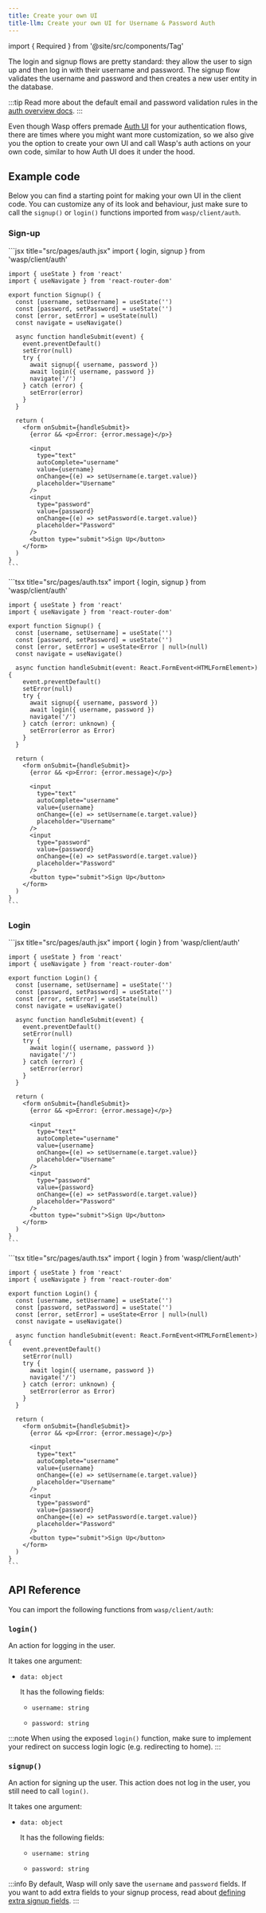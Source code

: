 ```yaml
---
title: Create your own UI
title-llm: Create your own UI for Username & Password Auth
---
```


import { Required } from '@site/src/components/Tag'

The login and signup flows are pretty standard: they allow the user to sign up and then log in with their username and password. The signup flow validates the username and password and then creates a new user entity in the database.

:::tip
Read more about the default email and password validation rules in the [auth overview docs](../overview.md#default-validations).
:::

Even though Wasp offers premade [Auth UI](../ui.md) for your authentication flows, there are times where you might want more customization, so we also give you the option to create your own UI and call Wasp's auth actions on your own code, similar to how Auth UI does it under the hood.

## Example code

Below you can find a starting point for making your own UI in the client code. You can customize any of its look and behaviour, just make sure to call the `signup()` or `login()` functions imported from `wasp/client/auth`.

### Sign-up

<Tabs groupId="js-ts">
  <TabItem value="js" label="JavaScript">
    ```jsx title="src/pages/auth.jsx"
    import { login, signup } from 'wasp/client/auth'

    import { useState } from 'react'
    import { useNavigate } from 'react-router-dom'

    export function Signup() {
      const [username, setUsername] = useState('')
      const [password, setPassword] = useState('')
      const [error, setError] = useState(null)
      const navigate = useNavigate()

      async function handleSubmit(event) {
        event.preventDefault()
        setError(null)
        try {
          await signup({ username, password })
          await login({ username, password })
          navigate('/')
        } catch (error) {
          setError(error)
        }
      }

      return (
        <form onSubmit={handleSubmit}>
          {error && <p>Error: {error.message}</p>}

          <input
            type="text"
            autoComplete="username"
            value={username}
            onChange={(e) => setUsername(e.target.value)}
            placeholder="Username"
          />
          <input
            type="password"
            value={password}
            onChange={(e) => setPassword(e.target.value)}
            placeholder="Password"
          />
          <button type="submit">Sign Up</button>
        </form>
      )
    }
    ```
  </TabItem>

  <TabItem value="ts" label="TypeScript">
    ```tsx title="src/pages/auth.tsx"
    import { login, signup } from 'wasp/client/auth'

    import { useState } from 'react'
    import { useNavigate } from 'react-router-dom'

    export function Signup() {
      const [username, setUsername] = useState('')
      const [password, setPassword] = useState('')
      const [error, setError] = useState<Error | null>(null)
      const navigate = useNavigate()

      async function handleSubmit(event: React.FormEvent<HTMLFormElement>) {
        event.preventDefault()
        setError(null)
        try {
          await signup({ username, password })
          await login({ username, password })
          navigate('/')
        } catch (error: unknown) {
          setError(error as Error)
        }
      }

      return (
        <form onSubmit={handleSubmit}>
          {error && <p>Error: {error.message}</p>}

          <input
            type="text"
            autoComplete="username"
            value={username}
            onChange={(e) => setUsername(e.target.value)}
            placeholder="Username"
          />
          <input
            type="password"
            value={password}
            onChange={(e) => setPassword(e.target.value)}
            placeholder="Password"
          />
          <button type="submit">Sign Up</button>
        </form>
      )
    }
    ```
  </TabItem>
</Tabs>

### Login

<Tabs groupId="js-ts">
  <TabItem value="js" label="JavaScript">
    ```jsx title="src/pages/auth.jsx"
    import { login } from 'wasp/client/auth'

    import { useState } from 'react'
    import { useNavigate } from 'react-router-dom'

    export function Login() {
      const [username, setUsername] = useState('')
      const [password, setPassword] = useState('')
      const [error, setError] = useState(null)
      const navigate = useNavigate()

      async function handleSubmit(event) {
        event.preventDefault()
        setError(null)
        try {
          await login({ username, password })
          navigate('/')
        } catch (error) {
          setError(error)
        }
      }

      return (
        <form onSubmit={handleSubmit}>
          {error && <p>Error: {error.message}</p>}

          <input
            type="text"
            autoComplete="username"
            value={username}
            onChange={(e) => setUsername(e.target.value)}
            placeholder="Username"
          />
          <input
            type="password"
            value={password}
            onChange={(e) => setPassword(e.target.value)}
            placeholder="Password"
          />
          <button type="submit">Sign Up</button>
        </form>
      )
    }
    ```
  </TabItem>

  <TabItem value="ts" label="TypeScript">
    ```tsx title="src/pages/auth.tsx"
    import { login } from 'wasp/client/auth'

    import { useState } from 'react'
    import { useNavigate } from 'react-router-dom'

    export function Login() {
      const [username, setUsername] = useState('')
      const [password, setPassword] = useState('')
      const [error, setError] = useState<Error | null>(null)
      const navigate = useNavigate()

      async function handleSubmit(event: React.FormEvent<HTMLFormElement>) {
        event.preventDefault()
        setError(null)
        try {
          await login({ username, password })
          navigate('/')
        } catch (error: unknown) {
          setError(error as Error)
        }
      }

      return (
        <form onSubmit={handleSubmit}>
          {error && <p>Error: {error.message}</p>}

          <input
            type="text"
            autoComplete="username"
            value={username}
            onChange={(e) => setUsername(e.target.value)}
            placeholder="Username"
          />
          <input
            type="password"
            value={password}
            onChange={(e) => setPassword(e.target.value)}
            placeholder="Password"
          />
          <button type="submit">Sign Up</button>
        </form>
      )
    }
    ```
  </TabItem>
</Tabs>

## API Reference

You can import the following functions from `wasp/client/auth`:

### `login()`

An action for logging in the user.

It takes one argument:

- `data: object` <Required />

  It has the following fields:

  - `username: string` <Required />

  - `password: string` <Required />

:::note
When using the exposed `login()` function, make sure to implement your redirect on success login logic (e.g. redirecting to home).
:::

### `signup()`

An action for signing up the user. This action does not log in the user, you still need to call `login()`.

It takes one argument:

- `data: object` <Required />

  It has the following fields:

  - `username: string` <Required />

  - `password: string` <Required />

:::info
By default, Wasp will only save the `username` and `password` fields. If you want to add extra fields to your signup process, read about [defining extra signup fields](../overview.md#customizing-the-signup-process).
:::
